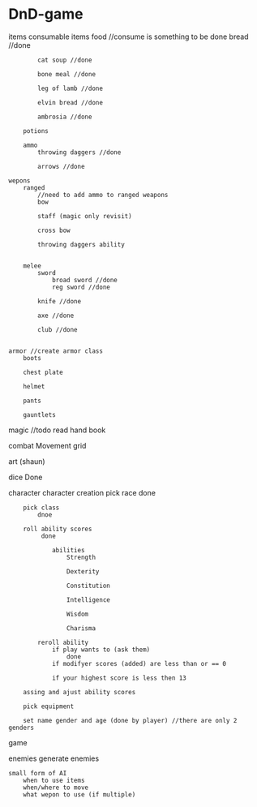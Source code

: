 # DnD-game
items 
    consumable items
        food
            //consume is something to be done
            bread //done
            
            cat soup //done
            
            bone meal //done
            
            leg of lamb //done
            
            elvin bread //done
            
            ambrosia //done
        
        potions
        
        ammo 
            throwing daggers //done
            
            arrows //done
    
    wepons 
        ranged
            //need to add ammo to ranged weapons
            bow
            
            staff (magic only revisit)
            
            cross bow
            
            throwing daggers ability 
            
        
        melee
            sword
                broad sword //done
                reg sword //done
                                
            knife //done
            
            axe //done
            
            club //done
            
            
    armor //create armor class
        boots 
        
        chest plate
        
        helmet
        
        pants
        
        gauntlets
        


magic 
    //todo read hand book

combat 
    Movement grid


art         (shaun)


dice
    Done

character
    character creation 
        pick race 
            done
            
        pick class
            dnoe
            
        roll ability scores
             done 
             
                abilities
                    Strength 
                    
                    Dexterity
                    
                    Constitution
                    
                    Intelligence
                    
                    Wisdom
                    
                    Charisma
                
            reroll ability 
                if play wants to (ask them)
                    done 
                if modifyer scores (added) are less than or == 0
                
                if your highest score is less then 13 
        
        assing and ajust ability scores
        
        pick equipment  
        
        set name gender and age (done by player) //there are only 2 genders
   

game


enemies 
    generate enemies
    
    small form of AI
        when to use items
        when/where to move
        what wepon to use (if multiple)


